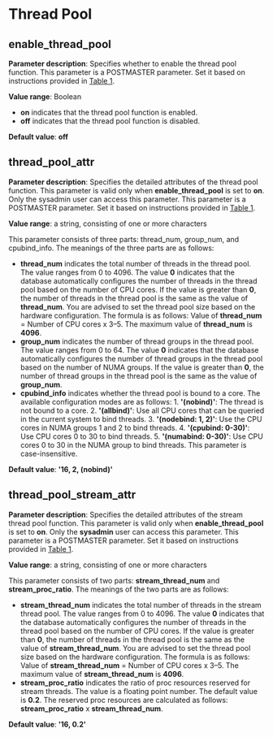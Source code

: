 # Thread Pool<a name="EN-US_TOPIC_0000001130026843"></a>

## enable\_thread\_pool<a name="en-us_topic_0283137548_en-us_topic_0237124743_section97160555612"></a>

**Parameter description**: Specifies whether to enable the thread pool function. This parameter is a POSTMASTER parameter. Set it based on instructions provided in  [Table 1](../DatabaseAdministrationGuide/resetting-parameters.md#en-us_topic_0283137176_en-us_topic_0237121562_en-us_topic_0059777490_t91a6f212010f4503b24d7943aed6d846).

**Value range**: Boolean

-   **on**  indicates that the thread pool function is enabled.
-   **off**  indicates that the thread pool function is disabled.

**Default value**:  **off**

## thread\_pool\_attr<a name="en-us_topic_0283137548_en-us_topic_0237124743_section787511112134"></a>

**Parameter description**: Specifies the detailed attributes of the thread pool function. This parameter is valid only when  **enable\_thread\_pool**  is set to  **on**. Only the sysadmin user can access this parameter. This parameter is a POSTMASTER parameter. Set it based on instructions provided in  [Table 1](../DatabaseAdministrationGuide/resetting-parameters.md#en-us_topic_0283137176_en-us_topic_0237121562_en-us_topic_0059777490_t91a6f212010f4503b24d7943aed6d846).

**Value range**: a string, consisting of one or more characters

This parameter consists of three parts: thread\_num, group\_num, and cpubind\_info. The meanings of the three parts are as follows:

-   **thread\_num**  indicates the total number of threads in the thread pool. The value ranges from 0 to 4096. The value  **0**  indicates that the database automatically configures the number of threads in the thread pool based on the number of CPU cores. If the value is greater than  **0**, the number of threads in the thread pool is the same as the value of  **thread\_num**. You are advised to set the thread pool size based on the hardware configuration. The formula is as follows: Value of  **thread\_num**  = Number of CPU cores x 3–5. The maximum value of  **thread\_num**  is  **4096**.
-   **group\_num**  indicates the number of thread groups in the thread pool. The value ranges from 0 to 64. The value  **0**  indicates that the database automatically configures the number of thread groups in the thread pool based on the number of NUMA groups. If the value is greater than  **0**, the number of thread groups in the thread pool is the same as the value of  **group\_num**.
-   **cpubind\_info**  indicates whether the thread pool is bound to a core. The available configuration modes are as follows: 1.  **'\(nobind\)'**: The thread is not bound to a core. 2.  **'\(allbind\)'**: Use all CPU cores that can be queried in the current system to bind threads. 3.  **'\(nodebind: 1, 2\)'**: Use the CPU cores in NUMA groups 1 and 2 to bind threads. 4.  **'\(cpubind: 0-30\)'**: Use CPU cores 0 to 30 to bind threads. 5.  **'\(numabind: 0-30\)'**: Use CPU cores 0 to 30 in the NUMA group to bind threads. This parameter is case-insensitive.

**Default value**:  **'16, 2, \(nobind\)'**

## thread\_pool\_stream\_attr<a name="section4304555165418"></a>

**Parameter description**: Specifies the detailed attributes of the stream thread pool function. This parameter is valid only when  **enable\_thread\_pool**  is set to  **on**. Only the  **sysadmin**  user can access this parameter. This parameter is a POSTMASTER parameter. Set it based on instructions provided in  [Table 1](../DatabaseAdministrationGuide/resetting-parameters.md#en-us_topic_0283137176_en-us_topic_0237121562_en-us_topic_0059777490_t91a6f212010f4503b24d7943aed6d846).

**Value range**: a string, consisting of one or more characters

This parameter consists of two parts:  **stream\_thread\_num**  and  **stream\_proc\_ratio**. The meanings of the two parts are as follows:

-   **stream\_thread\_num**  indicates the total number of threads in the stream thread pool. The value ranges from 0 to 4096. The value  **0**  indicates that the database automatically configures the number of threads in the thread pool based on the number of CPU cores. If the value is greater than  **0**, the number of threads in the thread pool is the same as the value of  **stream\_thread\_num**. You are advised to set the thread pool size based on the hardware configuration. The formula is as follows: Value of  **stream\_thread\_num**  = Number of CPU cores x 3–5. The maximum value of  **stream\_thread\_num**  is  **4096**.
-   **stream\_proc\_ratio**  indicates the ratio of proc resources reserved for stream threads. The value is a floating point number. The default value is  **0.2**. The reserved proc resources are calculated as follows:  **stream\_proc\_ratio**  x  **stream\_thread\_num**.

**Default value**:  **'16, 0.2'**

